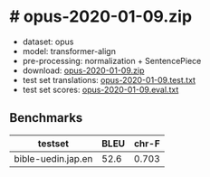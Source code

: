 # # opus-2020-01-09.zip

* dataset: opus
* model: transformer-align
* pre-processing: normalization + SentencePiece
* download: [opus-2020-01-09.zip](https://object.pouta.csc.fi/OPUS-MT-models/jap-en/opus-2020-01-09.zip)
* test set translations: [opus-2020-01-09.test.txt](https://object.pouta.csc.fi/OPUS-MT-models/jap-en/opus-2020-01-09.test.txt)
* test set scores: [opus-2020-01-09.eval.txt](https://object.pouta.csc.fi/OPUS-MT-models/jap-en/opus-2020-01-09.eval.txt)

## Benchmarks

| testset               | BLEU  | chr-F |
|-----------------------|-------|-------|
| bible-uedin.jap.en 	| 52.6 	| 0.703 |


